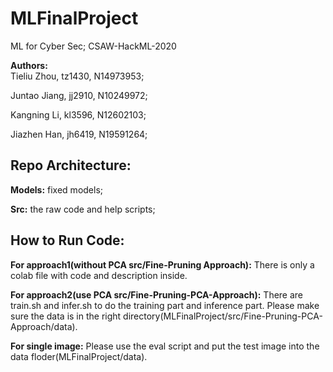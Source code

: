 # MLFinalProject
ML for Cyber Sec; CSAW-HackML-2020

**Authors:**  
Tieliu Zhou, tz1430, N14973953;

Juntao Jiang, jj2910, N10249972;

Kangning Li, kl3596, N12602103;

Jiazhen Han, jh6419, N19591264;

## Repo Architecture:

**Models:** fixed models;

**Src:** the raw code and help scripts;

## How to Run Code:

**For approach1(without PCA src/Fine-Pruning Approach):** There is only a colab file with code and description inside.

**For approach2(use PCA src/Fine-Pruning-PCA-Approach):** There are train.sh and infer.sh to do the training part and inference part. Please make sure the data is in the right directory(MLFinalProject/src/Fine-Pruning-PCA-Approach/data).

**For single image:** Please use the eval script and put the test image into the data floder(MLFinalProject/data).

